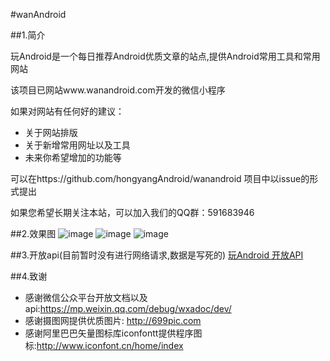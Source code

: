 #wanAndroid

##1.简介

玩Android是一个每日推荐Android优质文章的站点,提供Android常用工具和常用网站

该项目已网站www.wanandroid.com开发的微信小程序

如果对网站有任何好的建议：
- 关于网站排版
- 关于新增常用网址以及工具
- 未来你希望增加的功能等

可以在https://github.com/hongyangAndroid/wanandroid  项目中以issue的形式提出

如果您希望长期关注本站，可以加入我们的QQ群：591683946

##2.效果图
![image](https://github.com/xkdaq/wanandroid/tree/master/screenshot/shot_01.png)
![image](https://github.com/xkdaq/wanandroid/tree/master/screenshot/shot_02.png)
![image](https://github.com/xkdaq/wanandroid/tree/master/screenshot/shot_03.png)

##3.开放api(目前暂时没有进行网络请求,数据是写死的)
[玩Android 开放API](http://www.wanandroid.com/blog/show/2 "玩Android开放api")


##4.致谢
- 感谢微信公众平台开放文档以及api:https://mp.weixin.qq.com/debug/wxadoc/dev/
- 感谢摄图网提供优质图片: http://699pic.com  
- 感谢阿里巴巴矢量图标库iconfontt提供程序图标:http://www.iconfont.cn/home/index
